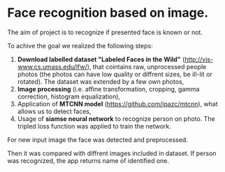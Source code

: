 # Face recognition based on image.

The aim of project is to recognize if presented face is known or not.
 
To achive the goal we realized the following steps:
1. **Download labelled dataset "Labeled Faces in the Wild"** (http://vis-www.cs.umass.edu/lfw/), that cointains raw, unprocessed people photos (the photos can have low quality or diffrent sizes, be ill-lit or rotated). The dataset was extended by a few own photos,
2. **Image processing** (i.e. affine transformation, cropping, gamma correction, histogram equalization),
3. Application of **MTCNN model** (https://github.com/ipazc/mtcnn), what allows us to detect faces,
4. Usage of **siamse neural network** to recognize person on photo. The tripled loss function was applied to train the network.

For new input image the face was detected and preprocessed. 

Then it was compared with diffrent images included in dataset. If person was recognized, the app returns name of identified one.

